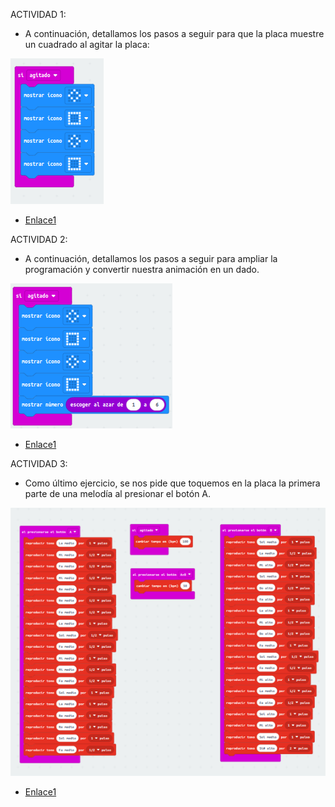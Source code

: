 ACTIVIDAD 1:
- A continuación, detallamos los pasos a seguir para que la placa muestre un
cuadrado al agitar la placa:

![image](M2_ejercicio1.png)

- [Enlace1](microbit-Modulo2_Ejercicio1.hex)


ACTIVIDAD 2: 
- A continuación, detallamos los pasos a seguir para ampliar la programación y
convertir nuestra animación en un dado. 

![image](M2_ejercicio2.png)

- [Enlace1](microbit-Modulo2_Ejercicio2.hex)


ACTIVIDAD 3: 
- Como último ejercicio, se nos pide que toquemos en la placa la primera parte de
una melodía al presionar el botón A.

![image](M2_ejercicio3.png)

- [Enlace1](microbit-Modulo2_Ejercicio3.hex)
